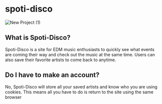 # spoti-disco

![New Project (1)](https://user-images.githubusercontent.com/89487780/172257061-9a3b161e-92c2-46d9-8a8b-676f422d0dd0.png)

## What is Spoti-Disco?
Spoti-Disco is a site for EDM music enthusiasts to quickly see what events are coming their way and check out the music at the same time. Users can also save their favorite artists to come back to anytime.

## Do I have to make an account?
No, Spoti-Disco will store all your saved artists and know who you are using cookies. This means all you have to do is return to the site using the same browser

